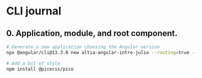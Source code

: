 # CLI journal

## 0. Application, module, and root component.

```bash
# Generate a new application choosing the Angular version
npx @angular/cli@13.3.8 new altia-angular-intro-julio --routing=true --style=css

# Add a bit of style
npm install @picocss/pico

```
